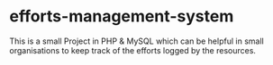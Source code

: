 # efforts-management-system
This is a small Project in PHP &amp; MySQL which can be helpful in small organisations to keep track of the efforts logged by the resources.
